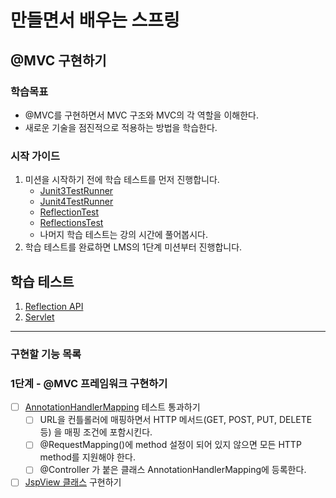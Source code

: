 # 만들면서 배우는 스프링

## @MVC 구현하기

### 학습목표
- @MVC를 구현하면서 MVC 구조와 MVC의 각 역할을 이해한다.
- 새로운 기술을 점진적으로 적용하는 방법을 학습한다.

### 시작 가이드
1. 미션을 시작하기 전에 학습 테스트를 먼저 진행합니다.
    - [Junit3TestRunner](study/src/test/java/reflection/Junit3TestRunner.java)
    - [Junit4TestRunner](study/src/test/java/reflection/Junit4TestRunner.java)
    - [ReflectionTest](study/src/test/java/reflection/ReflectionTest.java)
    - [ReflectionsTest](study/src/test/java/reflection/ReflectionsTest.java)
    - 나머지 학습 테스트는 강의 시간에 풀어봅시다.
2. 학습 테스트를 완료하면 LMS의 1단계 미션부터 진행합니다.

## 학습 테스트
1. [Reflection API](study/src/test/java/reflection)
2. [Servlet](study/src/test/java/servlet)


---

### 구현할 기능 목록
### 1단계 - @MVC 프레임워크 구현하기

- [ ] [AnnotationHandlerMapping](mvc/src/test/java/com/interface21/webmvc/servlet/mvc/tobe/AnnotationHandlerMappingTest.java) 테스트 통과하기
  - [ ] URL을 컨틀롤러에 매핑하면서 HTTP 메서드(GET, POST, PUT, DELETE 등) 을 매핑 조건에 포함시킨다. 
  - [ ] @RequestMapping()에 method 설정이 되어 있지 않으면 모든 HTTP method를 지원해야 한다. 
  - [ ] @Controller 가 붙은 클래스 AnnotationHandlerMapping에 등록한다. 
- [ ] [JspView 클래스](mvc/src/main/java/com/interface21/webmvc/servlet/view/JspView.java) 구현하기
